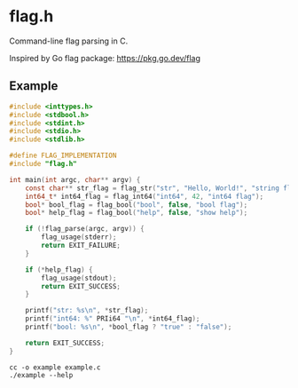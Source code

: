 flag.h
======

Command-line flag parsing in C.

Inspired by Go flag package: https://pkg.go.dev/flag

Example
-------

```c
#include <inttypes.h>
#include <stdbool.h>
#include <stdint.h>
#include <stdio.h>
#include <stdlib.h>

#define FLAG_IMPLEMENTATION
#include "flag.h"

int main(int argc, char** argv) {
    const char** str_flag = flag_str("str", "Hello, World!", "string flag");
    int64_t* int64_flag = flag_int64("int64", 42, "int64 flag");
    bool* bool_flag = flag_bool("bool", false, "bool flag");
    bool* help_flag = flag_bool("help", false, "show help");

    if (!flag_parse(argc, argv)) {
        flag_usage(stderr);
        return EXIT_FAILURE;
    }

    if (*help_flag) {
        flag_usage(stdout);
        return EXIT_SUCCESS;
    }

    printf("str: %s\n", *str_flag);
    printf("int64: %" PRIi64 "\n", *int64_flag);
    printf("bool: %s\n", *bool_flag ? "true" : "false");

    return EXIT_SUCCESS;
}
```

    cc -o example example.c
    ./example --help
